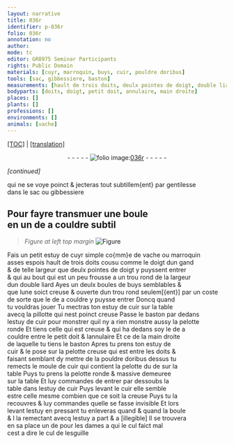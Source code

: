 ```yaml
---
layout: narrative
title: 036r
identifier: p-036r
folio: 036r
annotation: no
author:
mode: tc
editor: GR8975 Seminar Participants
rights: Public Domain
materials: [cuyr, marroquin, buys, cuir, pouldre doribus]
tools: [sac, gibbessiere, baston]
measurements: [hault de trois doits, deulx pointes de doigt, double liard]
bodyparts: [doits, doigt, petit doit, annulaire, main droite]
places: []
plants: []
professions: []
environments: []
animals: [vache]
---
```


<p><a href="{{ site.baseurl }}/diplomatic/">[TOC]</a> | <a href="{{ site.baseurl }}/_texts/p-036r_tl.md/">[translation]</a></p><div class="folio" align="center">- - - - - <a href="http://gallica.bnf.fr/ark:/12148/btv1b10500001g/f77.image" target="_blank"><img src="https://cu-mkp.github.io/2017-workshop-edition/assets/photo-icon.png" alt="folio image: " style="display:inline-block; margin-bottom:-3px;"/>036r</a> - - - - - </div>  
 
*[continued]*
  
 qui ne se voye poinct & jecteras tout subtillem{ent} par gentilesse<br/> dans le <span class="tl">sac</span> ou <span class="tl">gibbessiere</span>
 
 
  

## Pour fayre transmuer une boule<br/> en un de a couldre subtil

 
> *Figure*
> *at left top margin*
> <a href="https://drive.google.com/open?id=0B9-oNrvWdlO5UmZaWjV2VE82QjQ" target="_blank"><img src="https://cu-mkp.github.io/GR8975-edition/assets/photo-icon.png" alt="Figure" style="display:inline-block; margin-bottom:-3px;"/></a>
 
Fais un petit estuy de <span class="m">cuyr</span> simple co{mm}e de <span class="al">vache</span> ou <span class="m">marroquin</span><br/> asses espois <span class="ms">hault de trois <span class="bp">doits</span></span> cousu comme le doigt dun gand<br/> & de telle largeur que <span class="ms">deulx pointes de <span class="bp">doigt</span></span> y puyssent entrer<br/> & qui au bout qui est un peu frousse a un trou rond de la largeur<br/> dun <span class="ms">double <span class="cn">liard</span></span> Ayes <span class="del">un</span> deulx boules de <span class="m">buys</span> semblables &<br/> que lune soict creuse & ouverte dun trou rond seulem[{ent}] par un coste<br/> de sorte que le de a couldre y puysse entrer Doncq quand<br/> tu vouldras jouer Tu mectras ton estuy de <span class="m">cuir</span> sur la table<br/> avecq la pillotte qui nest poinct creuse Passe le <span class="tl">baston</span> par dedans<br/> lestuy de <span class="m">cuir</span> pour monstrer quil ny a rien monstre aussy la pelotte<br/> ronde Et tiens celle qui est creuse & qui ha dedans soy le de a<br/> couldre entre le <span class="bp">petit doit</span> & l<span class="bp">annulaire</span> Et ce de la <span class="bp">main droite</span><br/> de laquelle tu tiens le <span class="tl">baston</span> Apres tu prens ton estuy de<br/> <span class="m">cuir</span> & le pose sur la pelotte creuse qui est entre les <span class="bp">doits</span> &<br/> faisant semblant dy mettre de la <span class="m">pouldre doribus</span> dessus tu<br/> remects le moule de <span class="m">cuir</span> qui contient la pelotte du de sur la<br/> table Puys tu prens la pelotte ronde & massive demeuree<br/> sur la table Et luy commandes de entrer par dessoubs la<br/> table dans lestuy de <span class="m">cuir</span> Puys levant le <span class="m">cuir</span> elle semble<br/> estre celle mesme combien que ce soit la creuse Puys tu la<br/> recouvres & luy commandes quelle se fasse invisible Et lors<br/> levant lestuy en pressant tu enleveras quand & quand la boule<br/> & <span class="del">l</span> la remectant avecq lestuy a part <span class="del">& a [illegible]</span> Il se trouvera<br/> en sa place un de pour les dames a qui le cul faict mal<br/> cest a dire le cul de lesguille
 
